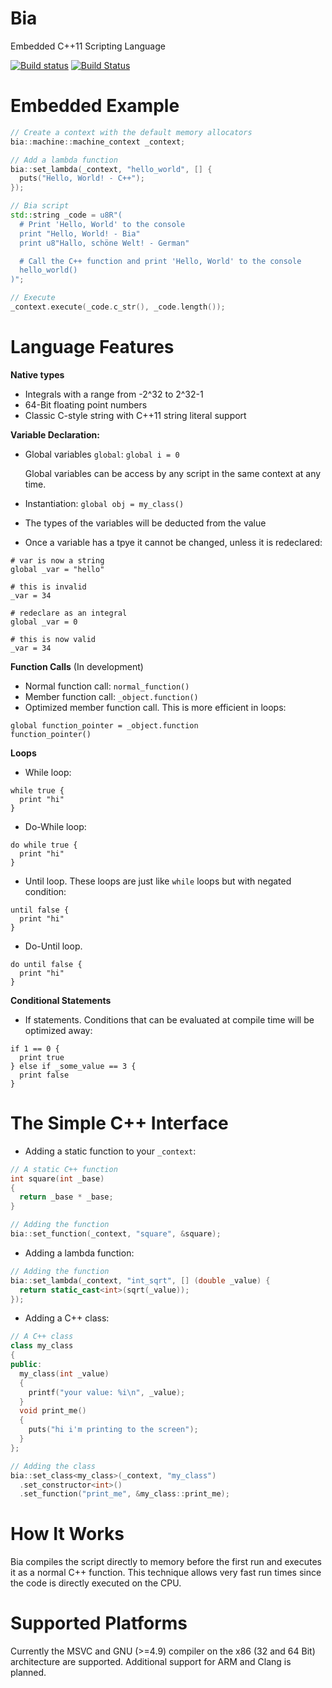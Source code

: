 # Bia
Embedded C++11 Scripting Language

[![Build status](https://ci.appveyor.com/api/projects/status/hgg15mmsrffx3dua/branch/master?svg=true)](https://ci.appveyor.com/project/terrakuh/bia/branch/master) [![Build Status](https://travis-ci.org/terrakuh/Bia.svg?branch=master)](https://travis-ci.org/terrakuh/Bia)

# Embedded Example

``` cpp
// Create a context with the default memory allocators
bia::machine::machine_context _context;

// Add a lambda function
bia::set_lambda(_context, "hello_world", [] {
  puts("Hello, World! - C++");
});

// Bia script
std::string _code = u8R"(
  # Print 'Hello, World' to the console
  print "Hello, World! - Bia"
  print u8"Hallo, schöne Welt! - German"

  # Call the C++ function and print 'Hello, World' to the console
  hello_world()
)";

// Execute
_context.execute(_code.c_str(), _code.length());
```

# Language Features
**Native types**
- Integrals with a range from -2^32 to 2^32-1
- 64-Bit floating point numbers
- Classic C-style string with C++11 string literal support

**Variable Declaration:**
- Global variables `global`: `global i = 0`

  Global variables can be access by any script in the same context at any time.
- Instantiation: `global obj = my_class()`
- The types of the variables will be deducted from the value
- Once a variable has a tpye it cannot be changed, unless it is redeclared:

```
# var is now a string
global _var = "hello"

# this is invalid
_var = 34

# redeclare as an integral
global _var = 0

# this is now valid
_var = 34
```

**Function Calls** (In development)
- Normal function call: `normal_function()`
- Member function call: `_object.function()`
- Optimized member function call. This is more efficient in loops:

```
global function_pointer = _object.function
function_pointer()
```

**Loops**
- While loop:

```
while true {
  print "hi"
}
```

- Do-While loop:

```
do while true {
  print "hi"
}
```

- Until loop. These loops are just like `while` loops but with negated condition:

```
until false {
  print "hi"
}
```

- Do-Until loop.

```
do until false {
  print "hi"
}
```

**Conditional Statements**
- If statements. Conditions that can be evaluated at compile time will be optimized away:

```
if 1 == 0 {
  print true
} else if _some_value == 3 {
  print false
}
```

# The Simple C++ Interface
- Adding a static function to your `_context`:

``` cpp
// A static C++ function
int square(int _base)
{
  return _base * _base;
}

// Adding the function
bia::set_function(_context, "square", &square);
```

- Adding a lambda function:

``` cpp
// Adding the function
bia::set_lambda(_context, "int_sqrt", [] (double _value) {
  return static_cast<int>(sqrt(_value));
});
```

 - Adding a C++ class:

``` cpp
// A C++ class
class my_class
{
public:
  my_class(int _value)
  {
    printf("your value: %i\n", _value);
  }
  void print_me()
  {
    puts("hi i'm printing to the screen");
  }
};

// Adding the class
bia::set_class<my_class>(_context, "my_class")
  .set_constructor<int>()
  .set_function("print_me", &my_class::print_me);
```

# How It Works
Bia compiles the script directly to memory before the first run and executes it as a normal C++ function. This technique allows very fast run times since the code is directly executed on the CPU.

# Supported Platforms
Currently the MSVC and GNU (>=4.9) compiler on the x86 (32 and 64 Bit) architecture are supported. Additional support for ARM and Clang is planned.
